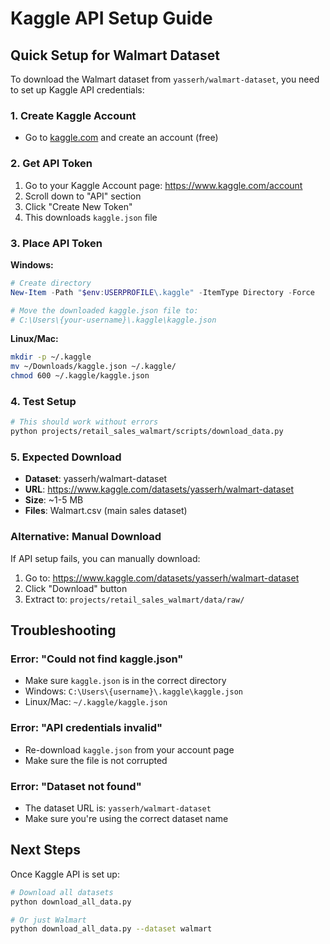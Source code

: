 # Kaggle API Setup Guide

## Quick Setup for Walmart Dataset

To download the Walmart dataset from `yasserh/walmart-dataset`, you need to set up Kaggle API credentials:

### 1. Create Kaggle Account
- Go to [kaggle.com](https://www.kaggle.com) and create an account (free)

### 2. Get API Token
1. Go to your Kaggle Account page: https://www.kaggle.com/account
2. Scroll down to "API" section
3. Click "Create New Token"
4. This downloads `kaggle.json` file

### 3. Place API Token
**Windows:**
```powershell
# Create directory
New-Item -Path "$env:USERPROFILE\.kaggle" -ItemType Directory -Force

# Move the downloaded kaggle.json file to:
# C:\Users\{your-username}\.kaggle\kaggle.json
```

**Linux/Mac:**
```bash
mkdir -p ~/.kaggle
mv ~/Downloads/kaggle.json ~/.kaggle/
chmod 600 ~/.kaggle/kaggle.json
```

### 4. Test Setup
```bash
# This should work without errors
python projects/retail_sales_walmart/scripts/download_data.py
```

### 5. Expected Download
- **Dataset**: yasserh/walmart-dataset
- **URL**: https://www.kaggle.com/datasets/yasserh/walmart-dataset
- **Size**: ~1-5 MB
- **Files**: Walmart.csv (main sales dataset)

### Alternative: Manual Download
If API setup fails, you can manually download:
1. Go to: https://www.kaggle.com/datasets/yasserh/walmart-dataset
2. Click "Download" button
3. Extract to: `projects/retail_sales_walmart/data/raw/`

## Troubleshooting

### Error: "Could not find kaggle.json"
- Make sure `kaggle.json` is in the correct directory
- Windows: `C:\Users\{username}\.kaggle\kaggle.json`
- Linux/Mac: `~/.kaggle/kaggle.json`

### Error: "API credentials invalid"
- Re-download `kaggle.json` from your account page
- Make sure the file is not corrupted

### Error: "Dataset not found"
- The dataset URL is: `yasserh/walmart-dataset`
- Make sure you're using the correct dataset name

## Next Steps
Once Kaggle API is set up:
```bash
# Download all datasets
python download_all_data.py

# Or just Walmart
python download_all_data.py --dataset walmart
```
